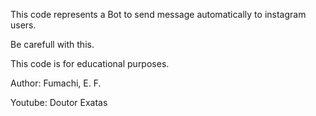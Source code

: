 

This code represents a Bot to send message automatically to instagram users.

Be carefull with this.

This code is for educational purposes.

Author: Fumachi, E. F. 

Youtube: Doutor Exatas

